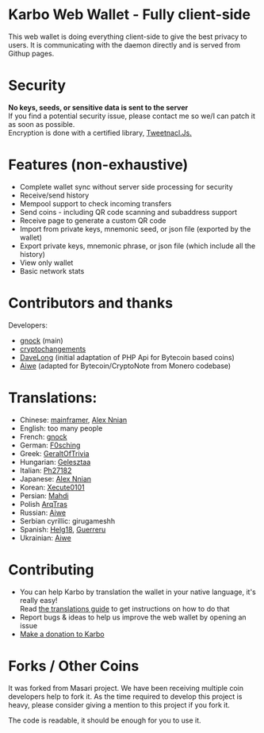 # Karbo Web Wallet - Fully client-side
This web wallet is doing everything client-side to give the best privacy to users.
It is communicating with the daemon directly and is served from Githup pages.

# Security
**No keys, seeds, or sensitive data is sent to the server**  
If you find a potential security issue, please contact me so we/I can patch it as soon as possible.  
Encryption is done with a certified library, [Tweetnacl.Js.](https://github.com/dchest/tweetnacl-js)

# Features (non-exhaustive)
- Complete wallet sync without server side processing for security
- Receive/send history
- Mempool support to check incoming transfers
- Send coins - including QR code scanning and subaddress support
- Receive page to generate a custom QR code
- Import from private keys, mnemonic seed, or json file (exported by the wallet)
- Export private keys, mnemonic phrase, or json file (which include all the history)
- View only wallet
- Basic network stats

# Contributors and thanks
Developers:
- [gnock](https://github.com/gnock) (main)
- [cryptochangements](https://github.com/cryptochangements34)
- [DaveLong](https://github.com/DaveLong) (initial adaptation of PHP Api for Bytecoin based coins)
- [Aiwe](https://github.com/aivve) (adapted for Bytecoin/CryptoNote from Monero codebase)

# Translations:
- Chinese: [mainframer](https://github.com/mainframer), [Alex Nnian](https://github.com/nnian)
- English: too many people
- French: [gnock](https://github.com/gnock)
- German: [F0sching](https://github.com/F0sching)
- Greek: [GeraltOfTrivia](https://github.com/GeraltOfTrivia)
- Hungarian: [Gelesztaa](https://github.com/Gelesztaa)
- Italian: [Ph27182](https://github.com/Ph27182)
- Japanese: [Alex Nnian](https://github.com/nnian)
- Korean: [Xecute0101](https://github.com/Xecute0101)
- Persian: [Mahdi](https://github.com/m4hdi1995)
- Polish [ArqTras](https://github.com/ArqTras)
- Russian: [Aiwe](https://github.com/aivve)
- Serbian cyrillic: girugameshh
- Spanish: [Helg18](https://github.com/Helg18), [Guerreru](https://github.com/Guerreru)
- Ukrainian: [Aiwe](https://github.com/aivve)

# Contributing
- You can help Karbo by translation the wallet in your native language, it's really easy!  
Read [the translations guide](TRANSLATIONS.md) to get instructions on how to do that
- Report bugs & ideas to help us improve the web wallet by opening an issue 
- [Make a donation to Karbo](https://wallet.karbo.org/#!donate)

# Forks / Other Coins
It was forked from Masari project. We have been receiving multiple coin developers help to fork it. As the time required to develop this project is heavy, please consider giving a mention to this project if you fork it.

The code is readable, it should be enough for you to use it.


